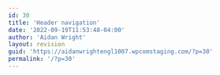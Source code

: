 ```yaml
---
id: 30
title: 'Header navigation'
date: '2022-09-19T11:53:48-04:00'
author: 'Aidan Wright'
layout: revision
guid: 'https://aidanwrightengl1007.wpcomstaging.com/?p=30'
permalink: '/?p=30'
---
```


